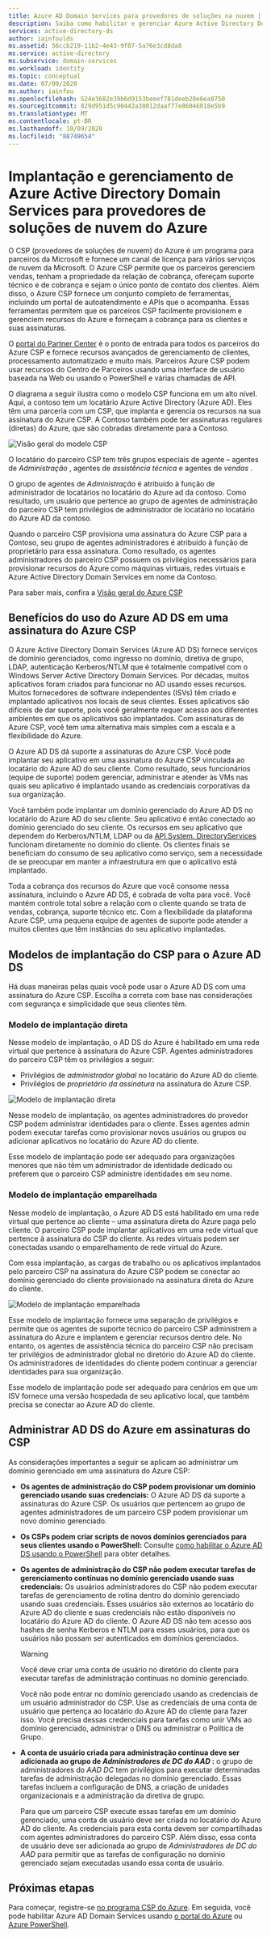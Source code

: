 ```yaml
---
title: Azure AD Domain Services para provedores de soluções na nuvem | Microsoft Docs
description: Saiba como habilitar e gerenciar Azure Active Directory Domain Services domínios gerenciados para provedores de soluções de nuvem do Azure
services: active-directory-ds
author: iainfoulds
ms.assetid: 56ccb219-11b2-4e43-9f07-5a76e3cd8da8
ms.service: active-directory
ms.subservice: domain-services
ms.workload: identity
ms.topic: conceptual
ms.date: 07/09/2020
ms.author: iainfou
ms.openlocfilehash: 524e3682e39b6d9153beeef781deeb20e6ea8750
ms.sourcegitcommit: 829d951d5c90442a38012daaf77e86046018e5b9
ms.translationtype: MT
ms.contentlocale: pt-BR
ms.lasthandoff: 10/09/2020
ms.locfileid: "88749654"
---
```

# <a name="azure-active-directory-domain-services-deployment-and-management-for-azure-cloud-solution-providers"></a>Implantação e gerenciamento de Azure Active Directory Domain Services para provedores de soluções de nuvem do Azure

O CSP (provedores de soluções de nuvem) do Azure é um programa para parceiros da Microsoft e fornece um canal de licença para vários serviços de nuvem da Microsoft. O Azure CSP permite que os parceiros gerenciem vendas, tenham a propriedade da relação de cobrança, ofereçam suporte técnico e de cobrança e sejam o único ponto de contato dos clientes. Além disso, o Azure CSP fornece um conjunto completo de ferramentas, incluindo um portal de autoatendimento e APIs que o acompanha. Essas ferramentas permitem que os parceiros CSP facilmente provisionem e gerenciem recursos do Azure e forneçam a cobrança para os clientes e suas assinaturas.

O [portal do Partner Center](/partner-center/azure-plan-lp) é o ponto de entrada para todos os parceiros do Azure CSP e fornece recursos avançados de gerenciamento de clientes, processamento automatizado e muito mais. Parceiros Azure CSP podem usar recursos do Centro de Parceiros usando uma interface de usuário baseada na Web ou usando o PowerShell e várias chamadas de API.

O diagrama a seguir ilustra como o modelo CSP funciona em um alto nível. Aqui, a contoso tem um locatário Azure Active Directory (Azure AD). Eles têm uma parceria com um CSP, que implanta e gerencia os recursos na sua assinatura do Azure CSP. A Contoso também pode ter assinaturas regulares (diretas) do Azure, que são cobradas diretamente para a Contoso.

![Visão geral do modelo CSP](./media/csp/csp_model_overview.png)

O locatário do parceiro CSP tem três grupos especiais de agente – agentes de *Administração* , agentes de *assistência técnica* e agentes de *vendas* .

O grupo de agentes de *Administração* é atribuído à função de administrador de locatários no locatário do Azure ad da contoso. Como resultado, um usuário que pertence ao grupo de agentes de administração do parceiro CSP tem privilégios de administrador de locatário no locatário do Azure AD da contoso.

Quando o parceiro CSP provisiona uma assinatura do Azure CSP para a Contoso, seu grupo de agentes administradores é atribuído à função de proprietário para essa assinatura. Como resultado, os agentes administradores do parceiro CSP possuem os privilégios necessários para provisionar recursos do Azure como máquinas virtuais, redes virtuais e Azure Active Directory Domain Services em nome da Contoso.

Para saber mais, confira a [Visão geral do Azure CSP](/partner-center/azure-plan-lp)

## <a name="benefits-of-using-azure-ad-ds-in-an-azure-csp-subscription"></a>Benefícios do uso do Azure AD DS em uma assinatura do Azure CSP

O Azure Active Directory Domain Services (Azure AD DS) fornece serviços de domínio gerenciados, como ingresso no domínio, diretiva de grupo, LDAP, autenticação Kerberos/NTLM que é totalmente compatível com o Windows Server Active Directory Domain Services. Por décadas, muitos aplicativos foram criados para funcionar no AD usando esses recursos. Muitos fornecedores de software independentes (ISVs) têm criado e implantado aplicativos nos locais de seus clientes. Esses aplicativos são difíceis de dar suporte, pois você geralmente requer acesso aos diferentes ambientes em que os aplicativos são implantados. Com assinaturas de Azure CSP, você tem uma alternativa mais simples com a escala e a flexibilidade do Azure.

O Azure AD DS dá suporte a assinaturas do Azure CSP. Você pode implantar seu aplicativo em uma assinatura do Azure CSP vinculada ao locatário do Azure AD do seu cliente. Como resultado, seus funcionários (equipe de suporte) podem gerenciar, administrar e atender às VMs nas quais seu aplicativo é implantado usando as credenciais corporativas da sua organização.

Você também pode implantar um domínio gerenciado do Azure AD DS no locatário do Azure AD do seu cliente. Seu aplicativo é então conectado ao domínio gerenciado do seu cliente. Os recursos em seu aplicativo que dependem do Kerberos/NTLM, LDAP ou da [API System. DirectoryServices](/dotnet/api/system.directoryservices) funcionam diretamente no domínio do cliente. Os clientes finais se beneficiam do consumo de seu aplicativo como serviço, sem a necessidade de se preocupar em manter a infraestrutura em que o aplicativo está implantado.

Toda a cobrança dos recursos do Azure que você consome nessa assinatura, incluindo o Azure AD DS, é cobrada de volta para você. Você mantém controle total sobre a relação com o cliente quando se trata de vendas, cobrança, suporte técnico etc. Com a flexibilidade da plataforma Azure CSP, uma pequena equipe de agentes de suporte pode atender a muitos clientes que têm instâncias do seu aplicativo implantadas.

## <a name="csp-deployment-models-for-azure-ad-ds"></a>Modelos de implantação do CSP para o Azure AD DS

Há duas maneiras pelas quais você pode usar o Azure AD DS com uma assinatura do Azure CSP. Escolha a correta com base nas considerações com segurança e simplicidade que seus clientes têm.

### <a name="direct-deployment-model"></a>Modelo de implantação direta

Nesse modelo de implantação, o AD DS do Azure é habilitado em uma rede virtual que pertence à assinatura do Azure CSP. Agentes administradores do parceiro CSP têm os privilégios a seguir:

* Privilégios de *administrador global* no locatário do Azure AD do cliente.
* Privilégios de *proprietário da assinatura* na assinatura do Azure CSP.

![Modelo de implantação direta](./media/csp/csp_direct_deployment_model.png)

Nesse modelo de implantação, os agentes administradores do provedor CSP podem administrar identidades para o cliente. Esses agentes admin podem executar tarefas como provisionar novos usuários ou grupos ou adicionar aplicativos no locatário do Azure AD do cliente.

Esse modelo de implantação pode ser adequado para organizações menores que não têm um administrador de identidade dedicado ou preferem que o parceiro CSP administre identidades em seu nome.

### <a name="peered-deployment-model"></a>Modelo de implantação emparelhada

Nesse modelo de implantação, o Azure AD DS está habilitado em uma rede virtual que pertence ao cliente – uma assinatura direta do Azure paga pelo cliente. O parceiro CSP pode implantar aplicativos em uma rede virtual que pertence à assinatura do CSP do cliente. As redes virtuais podem ser conectadas usando o emparelhamento de rede virtual do Azure.

Com essa implantação, as cargas de trabalho ou os aplicativos implantados pelo parceiro CSP na assinatura do Azure CSP podem se conectar ao domínio gerenciado do cliente provisionado na assinatura direta do Azure do cliente.

![Modelo de implantação emparelhada](./media/csp/csp_peered_deployment_model.png)

Esse modelo de implantação fornece uma separação de privilégios e permite que os agentes de suporte técnico do parceiro CSP administrem a assinatura do Azure e implantem e gerenciar recursos dentro dele. No entanto, os agentes de assistência técnica do parceiro CSP não precisam ter privilégios de administrador global no diretório do Azure AD do cliente. Os administradores de identidades do cliente podem continuar a gerenciar identidades para sua organização.

Esse modelo de implantação pode ser adequado para cenários em que um ISV fornece uma versão hospedada de seu aplicativo local, que também precisa se conectar ao Azure AD do cliente.

## <a name="administer-azure-ad-ds-in-csp-subscriptions"></a>Administrar AD DS do Azure em assinaturas do CSP

As considerações importantes a seguir se aplicam ao administrar um domínio gerenciado em uma assinatura do Azure CSP:

* **Os agentes de administração do CSP podem provisionar um domínio gerenciado usando suas credenciais:** O Azure AD DS dá suporte a assinaturas do Azure CSP. Os usuários que pertencem ao grupo de agentes administradores de um parceiro CSP podem provisionar um novo domínio gerenciado.

* **Os CSPs podem criar scripts de novos domínios gerenciados para seus clientes usando o PowerShell:** Consulte [como habilitar o Azure AD DS usando o PowerShell](powershell-create-instance.md) para obter detalhes.

* **Os agentes de administração do CSP não podem executar tarefas de gerenciamento contínuas no domínio gerenciado usando suas credenciais:** Os usuários administradores do CSP não podem executar tarefas de gerenciamento de rotina dentro do domínio gerenciado usando suas credenciais. Esses usuários são externos ao locatário do Azure AD do cliente e suas credenciais não estão disponíveis no locatário do Azure AD do cliente. O Azure AD DS não tem acesso aos hashes de senha Kerberos e NTLM para esses usuários, para que os usuários não possam ser autenticados em domínios gerenciados.

  > [!WARNING]
  > Você deve criar uma conta de usuário no diretório do cliente para executar tarefas de administração contínuas no domínio gerenciado.
  >
  > Você não pode entrar no domínio gerenciado usando as credenciais de um usuário administrador do CSP. Use as credenciais de uma conta de usuário que pertença ao locatário do Azure AD do cliente para fazer isso. Você precisa dessas credenciais para tarefas como unir VMs ao domínio gerenciado, administrar o DNS ou administrar o Política de Grupo.

* **A conta de usuário criada para administração contínua deve ser adicionada ao grupo de *Administradores de DC do AAD* :** o grupo de administradores do *AAD DC* tem privilégios para executar determinadas tarefas de administração delegadas no domínio gerenciado. Essas tarefas incluem a configuração de DNS, a criação de unidades organizacionais e a administração da diretiva de grupo.
    
    Para que um parceiro CSP execute essas tarefas em um domínio gerenciado, uma conta de usuário deve ser criada no locatário do Azure AD do cliente. As credenciais para esta conta devem ser compartilhadas com agentes administradores do parceiro CSP. Além disso, essa conta de usuário deve ser adicionada ao grupo de *Administradores de DC do AAD* para permitir que as tarefas de configuração no domínio gerenciado sejam executadas usando essa conta de usuário.

## <a name="next-steps"></a>Próximas etapas

Para começar, registre-se [no programa CSP do Azure](/partner-center/enrolling-in-the-csp-program). Em seguida, você pode habilitar Azure AD Domain Services usando [o portal do Azure](tutorial-create-instance.md) ou [Azure PowerShell](powershell-create-instance.md).